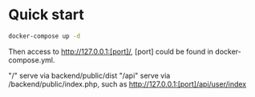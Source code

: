 <!--
 * @Author: Louis Yu louis.yu@flashwire.com
 * @Date: 2022-09-07 10:46:41
 * @LastEditTime: 2022-09-07 15:36:49
-->
# Quick start

```bash
docker-compose up -d
```

Then access to http://127.0.0.1:[port]/, [port] could be found in docker-compose.yml.

"/" serve via backend/public/dist
"/api" serve via /backend/public/index.php, such as http://127.0.0.1:[port]/api/user/index